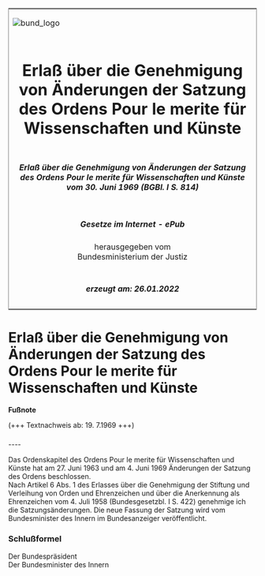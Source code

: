 <span id="DECKBLATT.html"></span>

<table border="0" frame="border" width="100%">

<tr valign="top">

<td align="left">

![bund\_logo](BfJ_2021_Web_de_de.gif)

</td>

<td align="right">

 

</td>

</tr>

<tr align="center" valign="middle">

<td colspan="2">

# Erlaß über die Genehmigung von Änderungen der Satzung des Ordens Pour le merite für Wissenschaften und Künste

</td>

</tr>

<tr align="center" valign="middle">

<td colspan="2">

##### Erlaß über die Genehmigung von Änderungen der Satzung des Ordens Pour le merite für Wissenschaften und Künste vom 30. Juni 1969 (BGBl. I S. 814)

</td>

</tr>

<tr align="center" valign="middle">

<td colspan="2">

  
  

##### Gesetze im Internet - ePub  
  
herausgegeben vom  
Bundesministerium der Justiz

</td>

</tr>

<tr align="center" valign="bottom">

<td colspan="2">

  
  

##### erzeugt am: 26.01.2022

</td>

</tr>

</table>

<span id="BJNR008140969.html"></span>

# Erlaß über die Genehmigung von Änderungen der Satzung des Ordens Pour le merite für Wissenschaften und Künste

<div>

  
**Fußnote**

<div class="jnhtml">

<div>

<div class="jurAbsatz">

(+++ Textnachweis ab: 19. 7.1969 +++)

</div>

</div>

</div>

</div>

<span id="BJNR008140969BJNE000100304.html"></span>

###   
\----

<div>

<div class="jnhtml">

<div>

<div class="jurAbsatz">

Das Ordenskapitel des Ordens Pour le merite für Wissenschaften und
Künste hat am 27. Juni 1963 und am 4. Juni 1969 Änderungen der Satzung
des Ordens beschlossen.  
Nach Artikel 6 Abs. 1 des Erlasses über die Genehmigung der Stiftung und
Verleihung von Orden und Ehrenzeichen und über die Anerkennung als
Ehrenzeichen vom 4. Juli 1958 (Bundesgesetzbl. I S. 422) genehmige ich
die Satzungsänderungen. Die neue Fassung der Satzung wird vom
Bundesminister des Innern im Bundesanzeiger veröffentlicht.

</div>

</div>

</div>

</div>

<span id="BJNR008140969BJNE000200304.html"></span>

### Schlußformel  

<div>

<div class="jnhtml">

<div>

<div class="jurAbsatz">

<span class="SP">Der Bundespräsident</span>  
<span class="SP">Der Bundesminister des Innern</span>

</div>

</div>

</div>

</div>
